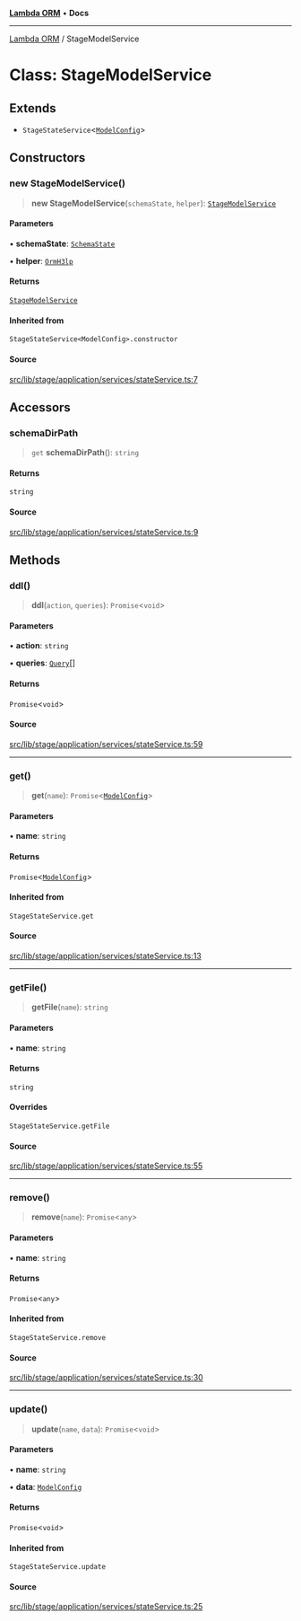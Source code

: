 [**Lambda ORM**](../README.md) • **Docs**

***

[Lambda ORM](../README.md) / StageModelService

# Class: StageModelService

## Extends

- `StageStateService`\<[`ModelConfig`](../interfaces/ModelConfig.md)\>

## Constructors

### new StageModelService()

> **new StageModelService**(`schemaState`, `helper`): [`StageModelService`](StageModelService.md)

#### Parameters

• **schemaState**: [`SchemaState`](SchemaState.md)

• **helper**: [`OrmH3lp`](OrmH3lp.md)

#### Returns

[`StageModelService`](StageModelService.md)

#### Inherited from

`StageStateService<ModelConfig>.constructor`

#### Source

[src/lib/stage/application/services/stateService.ts:7](https://github.com/lambda-orm/lambdaorm/blob/cfdea01485e47d6bfb9f5073528259581c5e1563/src/lib/stage/application/services/stateService.ts#L7)

## Accessors

### schemaDirPath

> `get` **schemaDirPath**(): `string`

#### Returns

`string`

#### Source

[src/lib/stage/application/services/stateService.ts:9](https://github.com/lambda-orm/lambdaorm/blob/cfdea01485e47d6bfb9f5073528259581c5e1563/src/lib/stage/application/services/stateService.ts#L9)

## Methods

### ddl()

> **ddl**(`action`, `queries`): `Promise`\<`void`\>

#### Parameters

• **action**: `string`

• **queries**: [`Query`](Query.md)[]

#### Returns

`Promise`\<`void`\>

#### Source

[src/lib/stage/application/services/stateService.ts:59](https://github.com/lambda-orm/lambdaorm/blob/cfdea01485e47d6bfb9f5073528259581c5e1563/src/lib/stage/application/services/stateService.ts#L59)

***

### get()

> **get**(`name`): `Promise`\<[`ModelConfig`](../interfaces/ModelConfig.md)\>

#### Parameters

• **name**: `string`

#### Returns

`Promise`\<[`ModelConfig`](../interfaces/ModelConfig.md)\>

#### Inherited from

`StageStateService.get`

#### Source

[src/lib/stage/application/services/stateService.ts:13](https://github.com/lambda-orm/lambdaorm/blob/cfdea01485e47d6bfb9f5073528259581c5e1563/src/lib/stage/application/services/stateService.ts#L13)

***

### getFile()

> **getFile**(`name`): `string`

#### Parameters

• **name**: `string`

#### Returns

`string`

#### Overrides

`StageStateService.getFile`

#### Source

[src/lib/stage/application/services/stateService.ts:55](https://github.com/lambda-orm/lambdaorm/blob/cfdea01485e47d6bfb9f5073528259581c5e1563/src/lib/stage/application/services/stateService.ts#L55)

***

### remove()

> **remove**(`name`): `Promise`\<`any`\>

#### Parameters

• **name**: `string`

#### Returns

`Promise`\<`any`\>

#### Inherited from

`StageStateService.remove`

#### Source

[src/lib/stage/application/services/stateService.ts:30](https://github.com/lambda-orm/lambdaorm/blob/cfdea01485e47d6bfb9f5073528259581c5e1563/src/lib/stage/application/services/stateService.ts#L30)

***

### update()

> **update**(`name`, `data`): `Promise`\<`void`\>

#### Parameters

• **name**: `string`

• **data**: [`ModelConfig`](../interfaces/ModelConfig.md)

#### Returns

`Promise`\<`void`\>

#### Inherited from

`StageStateService.update`

#### Source

[src/lib/stage/application/services/stateService.ts:25](https://github.com/lambda-orm/lambdaorm/blob/cfdea01485e47d6bfb9f5073528259581c5e1563/src/lib/stage/application/services/stateService.ts#L25)
